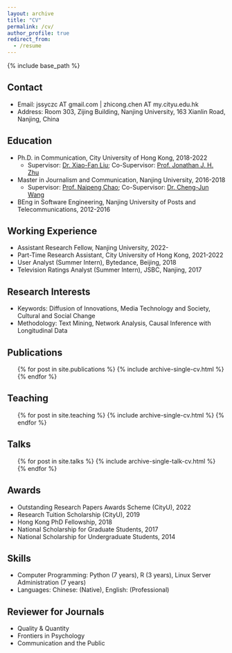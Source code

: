 ```yaml
---
layout: archive
title: "CV"
permalink: /cv/
author_profile: true
redirect_from:
  - /resume
---
```


{% include base_path %}

## Contact

- Email: jssyczc AT gmail.com | zhicong.chen AT my.cityu.edu.hk
- Address: Room 303, Zijing Building, Nanjing University, 163 Xianlin Road, Nanjing, China

## Education

- Ph.D. in Communication, City University of Hong Kong, 2018-2022
  - Supervisor: [Dr. Xiao-Fan Liu](https://scholar.google.com/citations?user=77urMs4AAAAJ&hl=en); Co-Supervisor: [Prof. Jonathan J. H. Zhu](https://scholar.google.com/citations?user=q41vFFQAAAAJ&hl=en)
- Master in Journalism and Communication, Nanjing University, 2016-2018
  - Supervisor: [Prof. Naipeng Chao](http://cmc.szu.edu.cn/Home/Default/teachersMoreE/4058.html); Co-Supervisor: [Dr. Cheng-Jun Wang](https://chengjunwang.com/)
- BEng in Software Engineering, Nanjing University of Posts and Telecommunications, 2012-2016

## Working Experience

- Assistant Research Fellow, Nanjing University, 2022-
- Part-Time Research Assistant, City University of Hong Kong, 2021-2022
- User Analyst (Summer Intern), Bytedance, Beijing, 2018
- Television Ratings Analyst (Summer Intern), JSBC, Nanjing, 2017

## Research Interests

- Keywords: Diffusion of Innovations, Media Technology and Society, Cultural and Social Change
- Methodology: Text Mining, Network Analysis, Causal Inference with Longitudinal Data

## Publications

  <ul>{% for post in site.publications %}
    {% include archive-single-cv.html %}
  {% endfor %}</ul>
 
## Teaching

  <ul>{% for post in site.teaching %}
    {% include archive-single-cv.html %}
  {% endfor %}</ul>
  
## Talks

  <ul>{% for post in site.talks %}
    {% include archive-single-talk-cv.html %}
  {% endfor %}</ul>
  
## Awards

- Outstanding Research Papers Awards Scheme (CityU), 2022
- Research Tuition Scholarship (CityU), 2019
- Hong Kong PhD Fellowship, 2018
- National Scholarship for Graduate Students, 2017
- National Scholarship for Undergraduate Students, 2014

## Skills
- Computer Programming: Python (7 years), R (3 years), Linux Server Administration (7 years)
- Languages: Chinese: (Native), English: (Professional)

## Reviewer for Journals

- Quality & Quantity
- Frontiers in Psychology
- Communication and the Public
